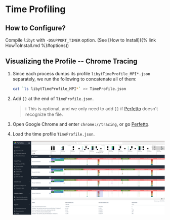 # Time Profiling

## How to Configure?

Compile `libyt` with `-DSUPPORT_TIMER` option. (See [How to Install]({% link HowToInstall.md %}#options))

## Visualizing the Profile -- Chrome Tracing
1. Since each process dumps its profile `libytTimeProfile_MPI*.json` separately, we run the following to concatenate all of them:
   ```bash
   cat `ls libytTimeProfile_MPI*` >> TimeProfile.json
   ```
2. Add `]}` at the end of `TimeProfile.json`.
   > :information_source: This is optional, and we only need to add `]}` if [Perfetto](https://ui.perfetto.dev/) doesn't recognize the file.
3. Open Google Chrome and enter `chrome://tracing`, or go [Perfetto](https://ui.perfetto.dev/).
4. Load the time profile `TimeProfile.json`.
   
   ![](../_static/img/TracingTimeProfile.png)
